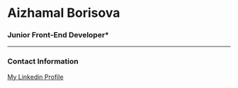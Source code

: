 # Aizhamal Borisova
### Junior Front-End Developer*

---
### Contact Information

[My Linkedin Profile](https://www.linkedin.com/in/aizhamal-borisova/)


